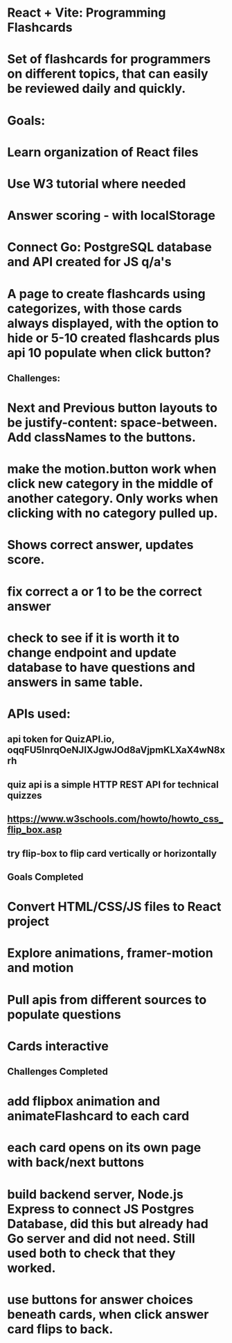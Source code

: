 # React + Vite: Programming Flashcards
# Set of flashcards for programmers on different topics, that can easily be reviewed daily and quickly. 


# Goals: 
# Learn organization of React files
# Use W3 tutorial where needed
# Answer scoring - with localStorage
# Connect Go: PostgreSQL database and API created for JS q/a's
# A page to create flashcards using categorizes, with those cards always displayed, with the option to hide or 5-10 created flashcards plus api 10 populate when click button? 

## Challenges:

# Next and Previous button layouts to be justify-content: space-between. Add classNames to the buttons.
# make the motion.button work when click new category in the middle of another category. Only works when clicking with no category pulled up. 
# Shows correct answer, updates score.
# fix correct a or 1 to be the correct answer 
# check to see if it is worth it to change endpoint and update database to have questions and answers in same table. 


# APIs used:
## api token for QuizAPI.io, oqqFU5lnrqOeNJIXJgwJOd8aVjpmKLXaX4wN8xrh

## quiz api is a simple HTTP REST API for technical quizzes

## https://www.w3schools.com/howto/howto_css_flip_box.asp
## try flip-box to flip card vertically or horizontally


## Goals Completed
# Convert HTML/CSS/JS files to React project
# Explore animations, framer-motion and motion
# Pull apis from different sources to populate questions
# Cards interactive

## Challenges Completed
# add flipbox animation and animateFlashcard to each card

# each card opens on its own page with back/next buttons

# build backend server, Node.js Express to connect JS Postgres Database, did this but already had Go server and did not need. Still used both to check that they worked.

# use buttons for answer choices beneath cards, when click answer card flips to back. 




